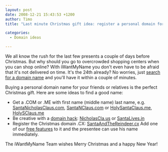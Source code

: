```yaml
---
layout: post
date: 2008-12-21 15:43:53 +1200
author: Timo
title: "Last minute Christmas gift idea: register a personal domain for your friends or family"

categories:
  - Domain ideas

---
```


We all know the rush for the last few presents a couple of days before Christmas. But why should you go to overcrowded shopping centers when you can shop online? With iWantMyName you don't even have to be afraid that it's not delivered on time. It's the 24th already? No worries, just [search for a domain name](https://iwantmyname.com/) and you'll have it within a couple of minutes.

Buying a personal domain name for your friends or relatives is the perfect Christmas gift. Here are some ideas to find a good name:

*   Get a .COM or .ME with first name (middle name) last name, e.g. [SantaNicholasClaus.com](https://iwantmyname.com/search/?domain=SantaNicholasClaus.com), [SantaNClaus.com](https://iwantmyname.com/search/?domain=SantaNClaus.com) or [HolySantaClaus.me](https://iwantmyname.com/search/?domain=HolySantaClaus.me), [HolySClaus.me](https://iwantmyname.com/search/?domain=HolySClaus.me)
*   Be creative with a [domain hack](http://en.wikipedia.org/wiki/Domain_hack): [NicholasCla.us](https://iwantmyname.com/search/?domain=NicholasCla.us) or [SantaLives.in](https://iwantmyname.com/search/?domain=SantaLives.in)
*   Register the Christmas domain .CX: [SantaAndTheReindeer.cx](https://iwantmyname.com/search/?domain=SantaAndTheReindeer.cx)
Add one of our [free features](https://iwantmyname.com/features/custom-domain-applications-and-dns) to it and the presentee can use his name immediately. 

The iWantMyName Team wishes Merry Christmas and a happy New Year!
